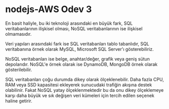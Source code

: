 # nodejs-AWS Odev 3
En basit haliyle, bu iki teknoloji arasındaki en büyük fark, SQL veritabanlarının ilişkisel olması, NoSQL veritabanlarının ise ilişkisel olmamasıdır.

Veri yapıları arasındaki fark ise SQL veritabanları tablo tabanlıdır, SQL veritabanına örnek olarak MySQL, Microsoft SQL Server'ı gösterebiliriz. 

NoSQL veritabanları ise belge, anahtar/değer, grafik veya geniş sütun depolarıdır. NoSQL'e örnek olarak ise DynamoDB, MongoDB örnek olarak gösterilebilir.


SQL veritabanları çoğu durumda dikey olarak ölçeklenebilir. Daha fazla CPU, RAM veya SSD kapasitesi ekleyerek sunucudaki trafiğin akışına destek olabilinir. Fakat NoSQL yatay ölçeklenmektedir bu da onu dikey ölçeklemeye karşı daha büyük ve sık değişen veri kümeleri için tercih edilen seçenek haline getirir.